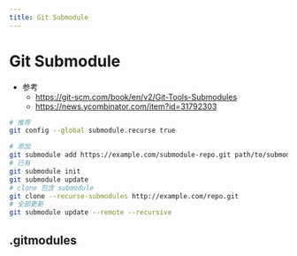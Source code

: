 ```yaml
---
title: Git Submodule
---
```


# Git Submodule

- 参考
  - https://git-scm.com/book/en/v2/Git-Tools-Submodules
  - https://news.ycombinator.com/item?id=31792303

```bash
# 推荐
git config --global submodule.recurse true

# 添加
git submodule add https://example.com/submodule-repo.git path/to/submodule
# 已有
git submodule init
git submodule update
# clone 包含 submodule
git clone --recurse-submodules http://example.com/repo.git
# 全部更新
git submodule update --remote --recursive
```

## .gitmodules
